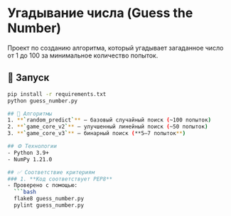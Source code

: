 # Угадывание числа (Guess the Number)

Проект по созданию алгоритма, который угадывает загаданное число от 1 до 100 за минимальное количество попыток.

## 🚀 Запуск
```bash
pip install -r requirements.txt
python guess_number.py

## 📌 Алгоритмы
1. **`random_predict`** — базовый случайный поиск (~100 попыток)
2. **`game_core_v2`** — улучшенный линейный поиск (~50 попыток)
3. **`game_core_v3`** — бинарный поиск (**5–7 попыток**)

## ⚙️ Технологии
- Python 3.9+
- NumPy 1.21.0

## ✅ Соответствие критериям
### 1. **Код соответствует PEP8**
- Проверено с помощью:
  ```bash
  flake8 guess_number.py
  pylint guess_number.py
